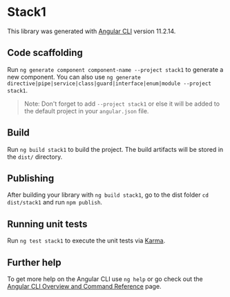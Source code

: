 # Stack1

This library was generated with [Angular CLI](https://github.com/angular/angular-cli) version 11.2.14.

## Code scaffolding

Run `ng generate component component-name --project stack1` to generate a new component. You can also use `ng generate directive|pipe|service|class|guard|interface|enum|module --project stack1`.
> Note: Don't forget to add `--project stack1` or else it will be added to the default project in your `angular.json` file. 

## Build

Run `ng build stack1` to build the project. The build artifacts will be stored in the `dist/` directory.

## Publishing

After building your library with `ng build stack1`, go to the dist folder `cd dist/stack1` and run `npm publish`.

## Running unit tests

Run `ng test stack1` to execute the unit tests via [Karma](https://karma-runner.github.io).

## Further help

To get more help on the Angular CLI use `ng help` or go check out the [Angular CLI Overview and Command Reference](https://angular.io/cli) page.
